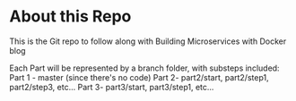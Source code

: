 # About this Repo

This is the Git repo to follow along with Building Microservices with Docker blog

Each Part will be represented by a branch folder, with substeps included:
Part 1 - master (since there's no code)
Part 2- part2/start, part2/step1, part2/step3, etc...
Part 3- part3/start, part3/step1, etc...
 
